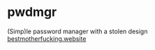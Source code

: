 # pwdmgr
(Simp)le password manager with a stolen design [bestmotherfucking.website](https://bestmotherfucking.website/)
